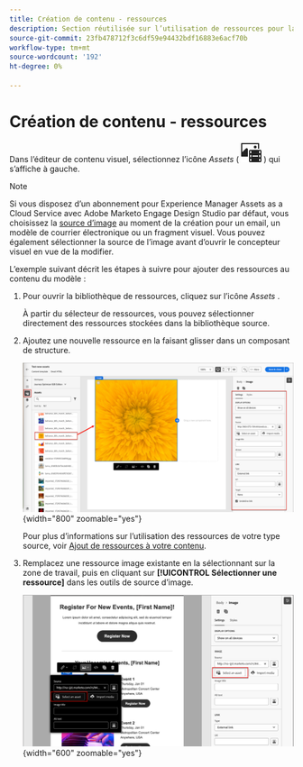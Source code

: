 ```yaml
---
title: Création de contenu - ressources
description: Section réutilisée sur l’utilisation de ressources pour la création de contenu
source-git-commit: 23fb478712f3c6df59e94432bdf16883e6acf70b
workflow-type: tm+mt
source-wordcount: '192'
ht-degree: 0%

---
```


# Création de contenu - ressources

Dans l’éditeur de contenu visuel, sélectionnez l’icône _Assets_ ( ![Afficher Assets](../user/assets/do-not-localize/icon-assets-design.svg) ) qui s’affiche à gauche.

>[!NOTE]
>
>Si vous disposez d’un abonnement pour Experience Manager Assets as a Cloud Service avec Adobe Marketo Engage Design Studio par défaut, vous choisissez la [source d’image](../user/content/assets-overview.md#choose-an-asset-source) au moment de la création pour un email, un modèle de courrier électronique ou un fragment visuel. Vous pouvez également sélectionner la source de l’image avant d’ouvrir le concepteur visuel en vue de la modifier.

L’exemple suivant décrit les étapes à suivre pour ajouter des ressources au contenu du modèle :

1. Pour ouvrir la bibliothèque de ressources, cliquez sur l’icône _Assets_ .

   À partir du sélecteur de ressources, vous pouvez sélectionner directement des ressources stockées dans la bibliothèque source.

1. Ajoutez une nouvelle ressource en la faisant glisser dans un composant de structure.

   ![Faites glisser une ressource de Marketo Engage sur la zone de travail et ajustez les paramètres](../assets/content-design-shared/content-design-add-asset.png){width="800" zoomable="yes"}

   Pour plus d’informations sur l’utilisation des ressources de votre type source, voir [Ajout de ressources à votre contenu](../user/content/assets-overview.md#add-assets-to-your-content).

1. Remplacez une ressource image existante en la sélectionnant sur la zone de travail, puis en cliquant sur **[!UICONTROL Sélectionner une ressource]** dans les outils de source d’image.

   ![Sélectionner une ressource dans la bibliothèque source](../assets/content-design-shared/visual-designer-select-an-asset.png){width="600" zoomable="yes"}

